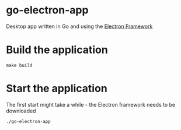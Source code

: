 # go-electron-app

Desktop app written in Go and using the [Electron Framework](https://github.com/electron/electron)

# Build the application

```shell
make build
```

# Start the application

The first start might take a while - the Electron framework needs to be downloaded

```shell
./go-electron-app
```
